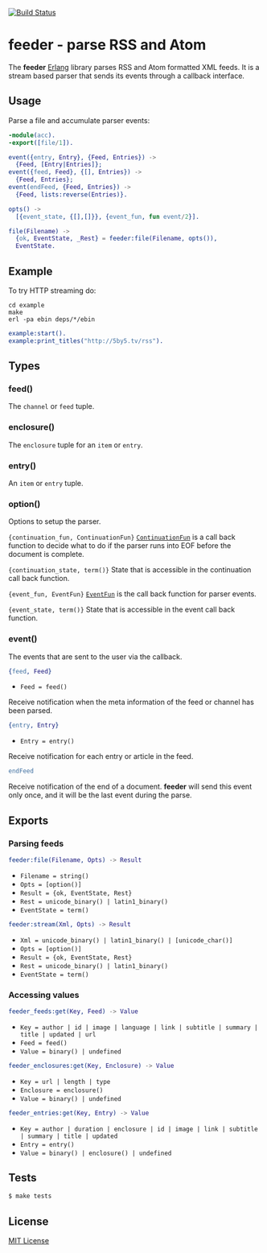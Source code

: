 [![Build Status](https://secure.travis-ci.org/michaelnisi/feeder.svg)](http://travis-ci.org/michaelnisi/feeder)

# feeder - parse RSS and Atom

The **feeder** [Erlang](http://www.erlang.org/) library parses RSS and Atom formatted XML feeds. It is a stream based parser that sends its events through a callback interface.

## Usage

Parse a file and accumulate parser events:

```erlang
-module(acc).
-export([file/1]).

event({entry, Entry}, {Feed, Entries}) ->
  {Feed, [Entry|Entries]};
event({feed, Feed}, {[], Entries}) ->
  {Feed, Entries};
event(endFeed, {Feed, Entries}) ->
  {Feed, lists:reverse(Entries)}.

opts() ->
  [{event_state, {[],[]}}, {event_fun, fun event/2}].

file(Filename) ->
  {ok, EventState, _Rest} = feeder:file(Filename, opts()),
  EventState.
```

## Example

To try HTTP streaming do:

```
cd example
make
erl -pa ebin deps/*/ebin
```

```erlang
example:start().
example:print_titles("http://5by5.tv/rss").
```

## Types

### feed()

The `channel` or `feed` tuple.

### enclosure()

The `enclosure` tuple for an `item` or `entry`.

### entry()

An `item` or `entry` tuple.

### option()

Options to setup the parser.

`{continuation_fun, ContinuationFun}`
[`ContinuationFun`](http://www.erlang.org/doc/man/xmerl_sax_parser.html#ContinuationFun-1) is a call back function to decide what to do if the parser runs into EOF before the document is complete.

`{continuation_state, term()}`
State that is accessible in the continuation call back function.

`{event_fun, EventFun}`
[`EventFun`](http://www.erlang.org/doc/man/xmerl_sax_parser.html#EventFun-3) is the call back function for parser events.

`{event_state, term()}`
State that is accessible in the event call back function.

### event()

The events that are sent to the user via the callback.

```erlang
{feed, Feed}
```

- `Feed = feed()`

Receive notification when the meta information of the feed or channel has been parsed.

```erlang
{entry, Entry}
```

- `Entry = entry()`

Receive notification for each entry or article in the feed.

```erlang
endFeed
```

Receive notification of the end of a document. **feeder** will send this event only once, and it will be the last event during the parse.

## Exports

### Parsing feeds

```erlang
feeder:file(Filename, Opts) -> Result
```
- `Filename = string()`
- `Opts = [option()]`
- `Result = {ok, EventState, Rest}`
- `Rest = unicode_binary() | latin1_binary()`
- `EventState = term()`

```erlang
feeder:stream(Xml, Opts) -> Result
```
- `Xml = unicode_binary() | latin1_binary() | [unicode_char()]`
- `Opts = [option()]`
- `Result = {ok, EventState, Rest}`
- `Rest = unicode_binary() | latin1_binary()`
- `EventState = term()`

### Accessing values

```erlang
feeder_feeds:get(Key, Feed) -> Value
```
- `Key = author | id | image | language | link | subtitle | summary | title | updated | url`
- `Feed = feed()`
- `Value = binary() | undefined`

```erlang
feeder_enclosures:get(Key, Enclosure) -> Value
```
- `Key = url | length | type`
- `Enclosure = enclosure()`
- `Value = binary() | undefined`

```erlang
feeder_entries:get(Key, Entry) -> Value
```
- `Key = author | duration | enclosure | id | image | link | subtitle | summary | title | updated`
- `Entry = entry()`
- `Value = binary() | enclosure() | undefined`

## Tests

```bash
$ make tests
```

## License

[MIT License](https://raw.github.com/michaelnisi/feeder/master/LICENSE)
